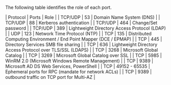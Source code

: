 The following table identifies the role of each port.

| Protocol |  Ports | Role |
| TCP/UDP | 53 | Domain Name System (DNS) |
| TCP/UDP | 88 | Kerberos authentication |
| TCP/UDP | 464 | Change/Set password |
| TCP/UDP | 389 | Lightweight Directory Access Protocol (LDAP) |
| UDP	| 123	| Network Time Protocol (NTP) |
| TCP	| 135	| Distributed Computing Environment / End Point Mapper (DCE / EPMAP) |
| TCP | 445 | Directory Services SMB file sharing |
| TCP | 636 | Lightweight Directory Access Protocol over TLS/SSL (LDAPS) |
| TCP | 3268 | Microsoft Global Catalog |
| TCP | 3269 | Microsoft Global Catalog over SSL |
| TCP | 5985 | WinRM 2.0 (Microsoft Windows Remote Management) |
| TCP | 9389 | Microsoft AD DS Web Services, PowerShell |
| TCP | 49152 - 65535 | Ephemeral ports for RPC (mandate for network ACLs) |
| TCP | 9389 | outbound traffic on TCP port for Multi-AZ |

